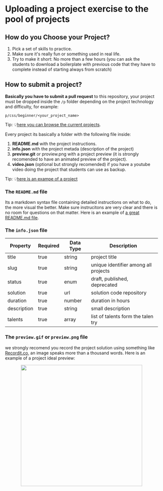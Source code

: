 # Uploading a project exercise to the pool of projects

## How do you Choose your Project?

1. Pick a set of skills to practice.
2. Make sure it's really fun or something used in real life.
3. Try to make it short: No more than a few hours (you can ask the students to download a boilerplate with previous code that they have to complete instead of starting always from scratch)

## How to submit a project?

**Basically you have to submit a pull request** to this repository, your project must be dropped inside the `/p` folder depending on the project technology and difficulty, for example:
```
p/css/beginner/<your_project_name>
```
Tip: 💡[here you can browse the current projects](https://github.com/breatheco-de/projects/tree/master/p).

Every project its basically a folder with the following file inside:

1. **README.md** with the project instructions.
2. **info.json** with the project metada (description of the project)
3. **preview.git** or proview.png with a project preview (it is strongly recomended to have an animated preview of the project).
4. **video.json** (optional but strongly recomended) if you have a youtube video doing the project that students can use as backup.

Tip: 💡[here is an exampe of a project](https://github.com/breatheco-de/projects/tree/master/p/css/beginner/postcard)


### The `README.md` file

Its a markdown syntax file containing detailed instructions on what to do, the more visual the better. 
Make sure instrucitons are very clear and there is no room for questions on that matter.
Here is an example of [a great README.md file](https://github.com/breatheco-de/projects/blob/master/p/css/beginner/postcard/README.md).

### The `info.json` file

| Property  | Required  | Data Type     | Description                           |
|-----------|-----------|---------------|---------------------------------------|
| title     | true      | string        | project title                         |
| slug      | true      | string        | unique identifier among all projects  |
| status    | true      | enum          | draft, published, deprecated          |
| solution  | true      | url           | solution code repository              |
| duration  | true      | number        | duration in hours                     |
| description  | true      | string        | small description                     |
| talents  | true      | array        | list of talents form the talen try                    |

### The `preview.gif` or `preview.png` file

we strongly recomend you record the project solution using something like [Recordit.co](http://recordit.co/), an image speaks more than a thousand words. Here is an example of a project ideal preview:

<p align="center">
  <img height="400px" src="https://github.com/breatheco-de/projects/blob/master/p/css/junior/instagram-feed-bootstrap/preview.gif" />
</p>
